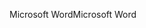<span data-ttu-id="e2cd7-101">Microsoft Word</span><span class="sxs-lookup"><span data-stu-id="e2cd7-101">Microsoft Word</span></span>